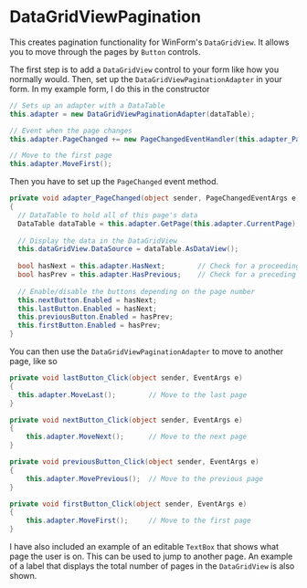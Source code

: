 DataGridViewPagination
======================

This creates pagination functionality for WinForm's ```DataGridView```. It allows you to move through the pages by  ```Button``` controls. 

The first step is to add a ```DataGridView``` control to your form like how you normally would. Then, set up the ```DataGridViewPaginationAdapter``` in your form. In my example form, I do this in the constructor

```c#
// Sets up an adapter with a DataTable
this.adapter = new DataGridViewPaginationAdapter(dataTable);

// Event when the page changes
this.adapter.PageChanged += new PageChangedEventHandler(this.adapter_PageChanged);

// Move to the first page
this.adapter.MoveFirst();
```

Then you have to set up the ```PageChanged``` event method.

```c#
private void adapter_PageChanged(object sender, PageChangedEventArgs e)
{
  // DataTable to hold all of this page's data
  DataTable dataTable = this.adapter.GetPage(this.adapter.CurrentPage);
  
  // Display the data in the DataGridView
  this.dataGridView.DataSource = dataTable.AsDataView();
  
  bool hasNext = this.adapter.HasNext;        // Check for a proceeding page
  bool hasPrev = this.adapter.HasPrevious;    // Check for a preceding page
  
  // Enable/disable the buttons depending on the page number
  this.nextButton.Enabled = hasNext;
  this.lastButton.Enabled = hasNext;
  this.previousButton.Enabled = hasPrev;
  this.firstButton.Enabled = hasPrev;
}
```

You can then use the ```DataGridViewPaginationAdapter``` to move to another page, like so

```c#
private void lastButton_Click(object sender, EventArgs e)
{
  this.adapter.MoveLast();        // Move to the last page
}

private void nextButton_Click(object sender, EventArgs e)
{
    this.adapter.MoveNext();      // Move to the next page
}

private void previousButton_Click(object sender, EventArgs e)
{
    this.adapter.MovePrevious();  // Move to the previous page
}

private void firstButton_Click(object sender, EventArgs e)
{
    this.adapter.MoveFirst();     // Move to the first page
}
```

I have also included an example of an editable ```TextBox``` that shows what page the user is on. This can be used to jump to another page. An example of a label that displays the total number of pages in the ```DataGridView``` is also shown.
